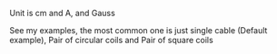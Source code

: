 Unit is cm and A, and Gauss

See my examples, the most common one is just single cable (Default example), Pair of circular coils and Pair of square coils